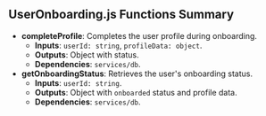 ## UserOnboarding.js Functions Summary
- **completeProfile**: Completes the user profile during onboarding.
  - **Inputs**: `userId: string`, `profileData: object`.
  - **Outputs**: Object with status.
  - **Dependencies**: `services/db`.
- **getOnboardingStatus**: Retrieves the user's onboarding status.
  - **Inputs**: `userId: string`.
  - **Outputs**: Object with `onboarded` status and profile data.
  - **Dependencies**: `services/db`.